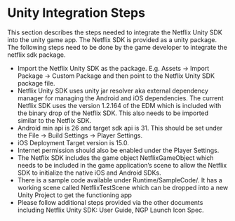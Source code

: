 # Unity Integration Steps
This section describes the steps needed to integrate the Netflix Unity SDK into the unity game app. The Netflix SDK is provided as a unity package.
The following steps need to be done by the game developer to integrate the netflix sdk package.

* Import the Netflix Unity SDK as the package. E.g. Assets -> Import Package -> Custom Package and then point to the Netflix Unity SDK package file. 
* Netflix Unity SDK uses unity jar resolver aka external dependency manager for managing the Android and iOS dependencies. The current Netflix SDK uses the version 1.2.164 of the EDM which is included with the binary drop of the Netflix SDK. This also needs to be imported similar to the Netflix SDK.
* Android min api is 26 and target sdk api is 31. This should be set under the File -> Build Settings -> Player Settings.
* iOS Deployment Target version is 15.0.
* Internet permission should also be enabled under the Player Settings.
* The Netflix SDK includes the game object NetflixGameObject which needs to be included in the game application’s scene to allow the Netflix SDK to initialize the native iOS and Android SDKs.
* There is a sample code available under Runtime/SampleCode/. It has a working scene called NetflixTestScene which can be dropped into a new Unity Project to get the functioning app
* Please follow additional steps provided via the other documents including Netflix Unity SDK: User Guide, NGP Launch Icon Spec.
